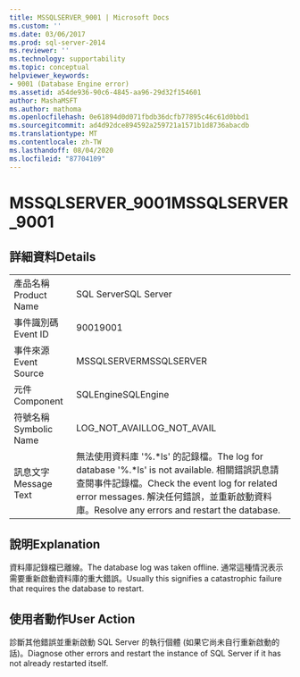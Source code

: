 ```yaml
---
title: MSSQLSERVER_9001 | Microsoft Docs
ms.custom: ''
ms.date: 03/06/2017
ms.prod: sql-server-2014
ms.reviewer: ''
ms.technology: supportability
ms.topic: conceptual
helpviewer_keywords:
- 9001 (Database Engine error)
ms.assetid: a54de936-90c6-4845-aa96-29d32f154601
author: MashaMSFT
ms.author: mathoma
ms.openlocfilehash: 0e61894d0d071fbdb36dcfb77895c46c61d0bbd1
ms.sourcegitcommit: ad4d92dce894592a259721a1571b1d8736abacdb
ms.translationtype: MT
ms.contentlocale: zh-TW
ms.lasthandoff: 08/04/2020
ms.locfileid: "87704109"
---
```

# <a name="mssqlserver_9001"></a><span data-ttu-id="80793-102">MSSQLSERVER_9001</span><span class="sxs-lookup"><span data-stu-id="80793-102">MSSQLSERVER_9001</span></span>
    
## <a name="details"></a><span data-ttu-id="80793-103">詳細資料</span><span class="sxs-lookup"><span data-stu-id="80793-103">Details</span></span>  
  
|||  
|-|-|  
|<span data-ttu-id="80793-104">產品名稱</span><span class="sxs-lookup"><span data-stu-id="80793-104">Product Name</span></span>|<span data-ttu-id="80793-105">SQL Server</span><span class="sxs-lookup"><span data-stu-id="80793-105">SQL Server</span></span>|  
|<span data-ttu-id="80793-106">事件識別碼</span><span class="sxs-lookup"><span data-stu-id="80793-106">Event ID</span></span>|<span data-ttu-id="80793-107">9001</span><span class="sxs-lookup"><span data-stu-id="80793-107">9001</span></span>|  
|<span data-ttu-id="80793-108">事件來源</span><span class="sxs-lookup"><span data-stu-id="80793-108">Event Source</span></span>|<span data-ttu-id="80793-109">MSSQLSERVER</span><span class="sxs-lookup"><span data-stu-id="80793-109">MSSQLSERVER</span></span>|  
|<span data-ttu-id="80793-110">元件</span><span class="sxs-lookup"><span data-stu-id="80793-110">Component</span></span>|<span data-ttu-id="80793-111">SQLEngine</span><span class="sxs-lookup"><span data-stu-id="80793-111">SQLEngine</span></span>|  
|<span data-ttu-id="80793-112">符號名稱</span><span class="sxs-lookup"><span data-stu-id="80793-112">Symbolic Name</span></span>|<span data-ttu-id="80793-113">LOG_NOT_AVAIL</span><span class="sxs-lookup"><span data-stu-id="80793-113">LOG_NOT_AVAIL</span></span>|  
|<span data-ttu-id="80793-114">訊息文字</span><span class="sxs-lookup"><span data-stu-id="80793-114">Message Text</span></span>|<span data-ttu-id="80793-115">無法使用資料庫 '%.\*ls' 的記錄檔。</span><span class="sxs-lookup"><span data-stu-id="80793-115">The log for database '%.\*ls' is not available.</span></span> <span data-ttu-id="80793-116">相關錯誤訊息請查閱事件記錄檔。</span><span class="sxs-lookup"><span data-stu-id="80793-116">Check the event log for related error messages.</span></span> <span data-ttu-id="80793-117">解決任何錯誤，並重新啟動資料庫。</span><span class="sxs-lookup"><span data-stu-id="80793-117">Resolve any errors and restart the database.</span></span>|  
  
## <a name="explanation"></a><span data-ttu-id="80793-118">說明</span><span class="sxs-lookup"><span data-stu-id="80793-118">Explanation</span></span>  
 <span data-ttu-id="80793-119">資料庫記錄檔已離線。</span><span class="sxs-lookup"><span data-stu-id="80793-119">The database log was taken offline.</span></span> <span data-ttu-id="80793-120">通常這種情況表示需要重新啟動資料庫的重大錯誤。</span><span class="sxs-lookup"><span data-stu-id="80793-120">Usually this signifies a catastrophic failure that requires the database to restart.</span></span>  
  
## <a name="user-action"></a><span data-ttu-id="80793-121">使用者動作</span><span class="sxs-lookup"><span data-stu-id="80793-121">User Action</span></span>  
 <span data-ttu-id="80793-122">診斷其他錯誤並重新啟動 SQL Server 的執行個體 (如果它尚未自行重新啟動的話)。</span><span class="sxs-lookup"><span data-stu-id="80793-122">Diagnose other errors and restart the instance of SQL Server if it has not already restarted itself.</span></span>  
  
  
